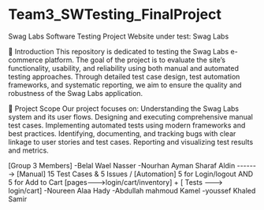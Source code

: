 # Team3_SWTesting_FinalProject
Swag Labs Software Testing Project
Website under test: Swag Labs

📌 Introduction
This repository is dedicated to testing the Swag Labs e-commerce platform. The goal of the project is to evaluate the site’s functionality, usability, and reliability using both manual and automated testing approaches. Through detailed test case design, test automation frameworks, and systematic reporting, we aim to ensure the quality and robustness of the Swag Labs application.

🎯 Project Scope
Our project focuses on:
Understanding the Swag Labs system and its user flows.
Designing and executing comprehensive manual test cases.
Implementing automated tests using modern frameworks and best practices.
Identifying, documenting, and tracking bugs with clear linkage to user stories and test cases.
Reporting and visualizing test results and metrics.


[Group 3 Members]
-Belal Wael Nasser 
-Nourhan Ayman Sharaf Aldin -------> [Manual] 15 Test Cases & 5 Issues / [Automation] 5 for Login/logout  AND 5 for Add to Cart [pages--->login/cart/inventory] + [ Tests ---> login/cart]
-Noureen Alaa Hady
-Abdullah mahmoud Kamel
-youssef Khaled Samir
